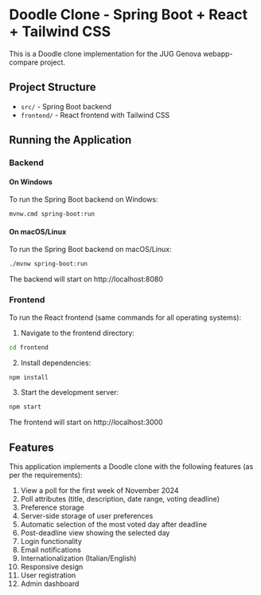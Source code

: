 # Doodle Clone - Spring Boot + React + Tailwind CSS

This is a Doodle clone implementation for the JUG Genova webapp-compare project.

## Project Structure

- `src/` - Spring Boot backend
- `frontend/` - React frontend with Tailwind CSS

## Running the Application

### Backend

#### On Windows

To run the Spring Boot backend on Windows:

```
mvnw.cmd spring-boot:run
```

#### On macOS/Linux

To run the Spring Boot backend on macOS/Linux:

```bash
./mvnw spring-boot:run
```

The backend will start on http://localhost:8080

### Frontend

To run the React frontend (same commands for all operating systems):

1. Navigate to the frontend directory:
```bash
cd frontend
```

2. Install dependencies:
```bash
npm install
```

3. Start the development server:
```bash
npm start
```

The frontend will start on http://localhost:3000

## Features

This application implements a Doodle clone with the following features (as per the requirements):

1. View a poll for the first week of November 2024
2. Poll attributes (title, description, date range, voting deadline)
3. Preference storage
4. Server-side storage of user preferences
5. Automatic selection of the most voted day after deadline
6. Post-deadline view showing the selected day
7. Login functionality
8. Email notifications
9. Internationalization (Italian/English)
10. Responsive design
11. User registration
12. Admin dashboard
